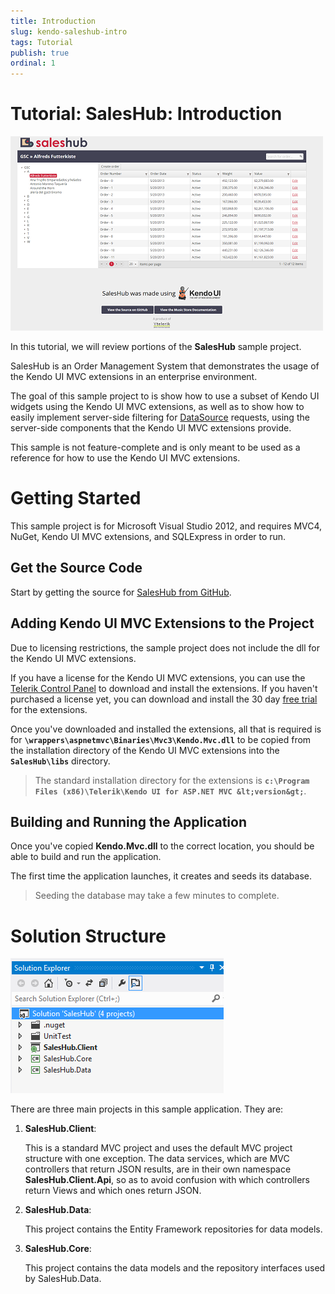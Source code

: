 ```yaml
---
title: Introduction
slug: kendo-saleshub-intro
tags: Tutorial
publish: true
ordinal: 1
---
```


# Tutorial: SalesHub: Introduction

![kendo-saleshub-intro-home-screenshot](images/kendo-saleshub-intro-home-screenshot.png)

In this tutorial, we will review portions of the **SalesHub** sample project.

SalesHub is an Order Management System that demonstrates the usage of the Kendo UI MVC extensions in
an enterprise environment.

The goal of this sample project to is show how to use a subset of Kendo UI widgets using the Kendo UI MVC extensions, as well as
to show how to easily implement server-side filtering for [DataSource](/api/framework/datasource) requests, using the
server-side components that the Kendo UI MVC extensions provide.

This sample is not feature-complete and is only meant to be used as a reference for how to use the Kendo UI MVC extensions.

# Getting Started

This sample project is for Microsoft Visual Studio 2012, and requires MVC4, NuGet, Kendo UI MVC extensions, and SQLExpress in order to run.

## Get the Source Code

Start by getting the source for [SalesHub from GitHub](https://github.com/telerik/kendo-saleshub-demo).

## Adding Kendo UI MVC Extensions to the Project

Due to licensing restrictions, the sample project does not include the dll for the Kendo UI MVC extensions.

If you have a license for the Kendo UI MVC extensions, you can use the [Telerik Control Panel](http://www.telerik.com/download-trial-file.aspx?pid=972)
to download and install the extensions. If you haven't purchased a license yet, you can download and install the 30 day [free trial](http://www.kendoui.com/download.aspx)
for the extensions.

Once you've downloaded and installed the extensions, all that is required is for **`\wrappers\aspnetmvc\Binaries\Mvc3\Kendo.Mvc.dll`** to be copied from the installation
directory of the Kendo UI MVC extensions into the **`SalesHub\libs`** directory.

> The standard installation directory for the extensions is **`c:\Program Files (x86)\Telerik\Kendo UI for ASP.NET MVC &lt;version&gt;`**.

## Building and Running the Application

Once you've copied **Kendo.Mvc.dll** to the correct location, you should be able to build and run the application.

The first time the application launches, it creates and seeds its database.

> Seeding the database may take a few minutes to complete.

# Solution Structure

![kendo-saleshub-intro-project-structure-screenshot](images/kendo-saleshub-intro-project-structure-screenshot.png)

There are three main projects in this sample application. They are:

1. **SalesHub.Client**:
	
	This is a standard MVC project and uses the default MVC project structure with one exception. The data services, which
	are MVC controllers that return JSON results, are in their own namespace **SalesHub.Client.Api**, so as to avoid confusion
	with which controllers return Views and which ones return JSON.

2. **SalesHub.Data**:

	This project contains the Entity Framework repositories for data models.

3. **SalesHub.Core**:

	This project contains the data models and the repository interfaces used by SalesHub.Data.
